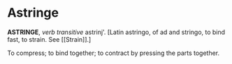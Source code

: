 # Astringe

**ASTRINGE**, _verb transitive_ astrinj'. \[Latin astringo, of ad and stringo, to bind fast, to strain. See [[Strain]].\]

To compress; to bind together; to contract by pressing the parts together.
